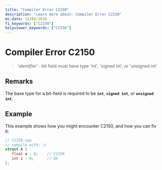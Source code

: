 ```yaml
---
title: "Compiler Error C2150"
description: "Learn more about: Compiler Error C2150"
ms.date: 11/04/2016
f1_keywords: ["C2150"]
helpviewer_keywords: ["C2150"]
---
```

# Compiler Error C2150

> '*identifier*' : bit field must have type 'int', 'signed int', or 'unsigned int'

## Remarks

The base type for a bit-field is required to be **`int`**, **`signed int`**, or **`unsigned int`**.

## Example

This example shows how you might encounter C2150, and how you can fix it:

```cpp
// C2150.cpp
// compile with: /c
struct A {
   float a : 8;    // C2150
   int i : 8;      // OK
};
```
